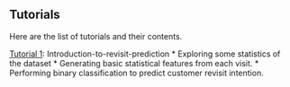 ## Tutorials

Here are the list of tutorials and their contents.

[Tutorial 1](./T1-Introduction-to-revisit-prediction.ipynb): Introduction-to-revisit-prediction
    * Exploring some statistics of the dataset 
    * Generating basic statistical features from each visit.
    * Performing binary classification to predict customer revisit intention.

